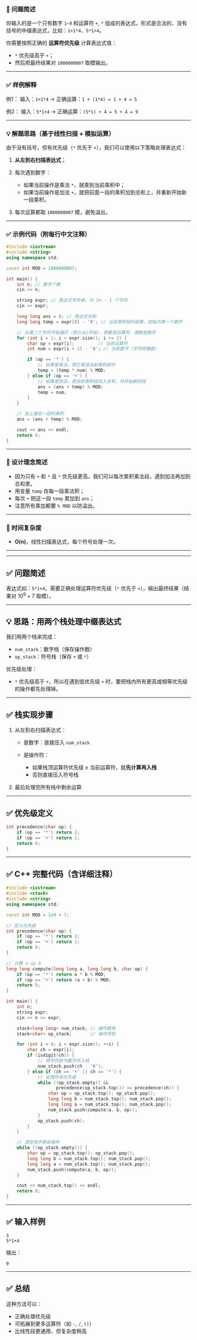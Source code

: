 ### 🧩 问题简述

你输入的是一个只有数字 `1~9` 和运算符 `+`, `*` 组成的表达式，形式是合法的、没有括号的中缀表达式，比如：`1+1*4`、`5*1+4`。

你需要按照正确的 **运算符优先级** 计算表达式值：

* `*` 优先级高于 `+`；
* 然后把最终结果对 `1000000007` 取模输出。

---

### ✅ 样例解释

例1：
输入：`1+1*4`
→ 正确运算：`1 + (1*4) = 1 + 4 = 5`

例2：
输入：`5*1+4`
→ 正确运算：`(5*1) + 4 = 5 + 4 = 9`

---

### 💡 解题思路（基于线性扫描 + 模拟运算）

由于没有括号，但有优先级（`*` 优先于 `+`），我们可以使用以下策略处理表达式：

1. **从左到右扫描表达式**；
2. 每次遇到数字：

   * 如果当前操作是乘法 `*`，就乘到当前乘积中；
   * 如果当前操作是加法 `+`，就把前面一段的乘积加到总和上，并重新开始新一段乘积。
3. 每次运算都取 `1000000007` 模，避免溢出。

---

### ✅ 示例代码（附每行中文注释）

```cpp
#include <iostream>
#include <string>
using namespace std;

const int MOD = 1000000007;

int main() {
    int n; // 数字个数
    cin >> n;

    string expr; // 表达式字符串，共 2n - 1 个字符
    cin >> expr;

    long long ans = 0; // 表达式总和
    long long temp = expr[0] - '0'; // 当前乘积段的结果，初始为第一个数字

    // 从第二个字符开始遍历（索引从1开始），奇数是运算符，偶数是数字
    for (int i = 1; i < expr.size(); i += 2) {
        char op = expr[i];         // 当前运算符
        int num = expr[i + 1] - '0'; // 当前数字（字符转整数）

        if (op == '*') {
            // 如果是乘法，把它乘进当前乘积段中
            temp = (temp * num) % MOD;
        } else if (op == '+') {
            // 如果是加法，把当前乘积段加入总和，并开始新的段
            ans = (ans + temp) % MOD;
            temp = num;
        }
    }

    // 加上最后一段的乘积
    ans = (ans + temp) % MOD;

    cout << ans << endl;
    return 0;
}
```

---

### 🧠 设计理念简述

* 因为只有 `+` 和 `*` 且 `*` 优先级更高，我们可以每次累积乘法段，遇到加法再加到总和里。
* 用变量 `temp` 存每一段乘法积；
* 每次 `+` 把这一段 `temp` 累加到 `ans`；
* 注意所有乘加都要 `% MOD` 以防溢出。

---

### 🚀 时间复杂度

* **O(n)**，线性扫描表达式，每个符号处理一次。

---

---

## ✅ 问题简述

表达式如：`5*1+4`，需要正确处理运算符优先级（`*` 优先于 `+`），输出最终结果（结果对 $10^9 + 7$ 取模）。

---

## 💡 思路：用两个栈处理中缀表达式

我们用两个栈来完成：

* `num_stack`：数字栈（保存操作数）
* `op_stack`：符号栈（保存 `+` 或 `*`）

优先级处理：

* `*` 优先级高于 `+`，所以在遇到低优先级 `+` 时，要把栈内所有更高或相等优先级的操作都先处理掉。

---

## ✅ 栈实现步骤

1. 从左到右扫描表达式：

   * 是数字：直接压入 `num_stack`
   * 是操作符：

     * 如果栈顶运算符优先级 ≥ 当前运算符，就**先计算再入栈**
     * 否则直接压入符号栈
2. 最后处理完所有栈中剩余运算

---

## ✅ 优先级定义

```cpp
int precedence(char op) {
    if (op == '*') return 2;
    if (op == '+') return 1;
    return 0;
}
```

---

## ✅ C++ 完整代码（含详细注释）

```cpp
#include <iostream>
#include <stack>
#include <string>
using namespace std;

const int MOD = 1e9 + 7;

// 定义优先级
int precedence(char op) {
    if (op == '*') return 2;
    if (op == '+') return 1;
    return 0;
}

// 计算 a op b
long long compute(long long a, long long b, char op) {
    if (op == '*') return a * b % MOD;
    if (op == '+') return (a + b) % MOD;
    return 0;
}

int main() {
    int n;
    string expr;
    cin >> n >> expr;

    stack<long long> num_stack; // 操作数栈
    stack<char> op_stack;       // 操作符栈

    for (int i = 0; i < expr.size(); ++i) {
        char ch = expr[i];
        if (isdigit(ch)) {
            // 把字符转为数字并入栈
            num_stack.push(ch - '0');
        } else if (ch == '+' || ch == '*') {
            // 处理符号优先级
            while (!op_stack.empty() &&
                   precedence(op_stack.top()) >= precedence(ch)) {
                char op = op_stack.top(); op_stack.pop();
                long long b = num_stack.top(); num_stack.pop();
                long long a = num_stack.top(); num_stack.pop();
                num_stack.push(compute(a, b, op));
            }
            op_stack.push(ch);
        }
    }

    // 清空栈中剩余操作
    while (!op_stack.empty()) {
        char op = op_stack.top(); op_stack.pop();
        long long b = num_stack.top(); num_stack.pop();
        long long a = num_stack.top(); num_stack.pop();
        num_stack.push(compute(a, b, op));
    }

    cout << num_stack.top() << endl;
    return 0;
}
```

---

## ✅ 输入样例

```
3
5*1+4
```

输出：

```
9
```

---

## ✅ 总结

这种方法可以：

* 正确处理优先级
* 可拓展到更多运算符（如 `-`, `/`, `()`）
* 比线性段更通用，但复杂度稍高
